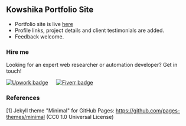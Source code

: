 ## Kowshika Portfolio Site

  - Portfolio site is live [here](https://kowshika-n.github.io)
  - Profile links, project details and client testimonials are added.
  - Feedback welcome.
  
  
### Hire me
Looking for an expert web researcher or automation developer? Get in touch!

[![Upwork badge](https://img.shields.io/badge/HIRE_ME_ON-UPWORK-14a800.svg)](https://www.upwork.com/o/profiles/users/~01839791ddb1ede3fa/) &emsp; [![Fiverr badge](https://img.shields.io/badge/HIRE_ME_ON-FIVERR-1dbf73.svg)](https://www.fiverr.com/kowshikanagaraj/) 



### References

[1] Jekyll theme "Minimal" for GitHub Pages: https://github.com/pages-themes/minimal (CC0 1.0 Universal License)
